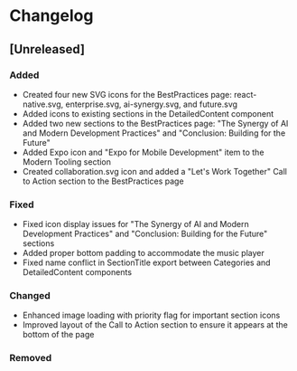 # Changelog

## [Unreleased]

### Added
- Created four new SVG icons for the BestPractices page: react-native.svg, enterprise.svg, ai-synergy.svg, and future.svg
- Added icons to existing sections in the DetailedContent component
- Added two new sections to the BestPractices page: "The Synergy of AI and Modern Development Practices" and "Conclusion: Building for the Future"
- Added Expo icon and "Expo for Mobile Development" item to the Modern Tooling section
- Created collaboration.svg icon and added a "Let's Work Together" Call to Action section to the BestPractices page

### Fixed
- Fixed icon display issues for "The Synergy of AI and Modern Development Practices" and "Conclusion: Building for the Future" sections
- Added proper bottom padding to accommodate the music player
- Fixed name conflict in SectionTitle export between Categories and DetailedContent components

### Changed
- Enhanced image loading with priority flag for important section icons
- Improved layout of the Call to Action section to ensure it appears at the bottom of the page

### Removed 